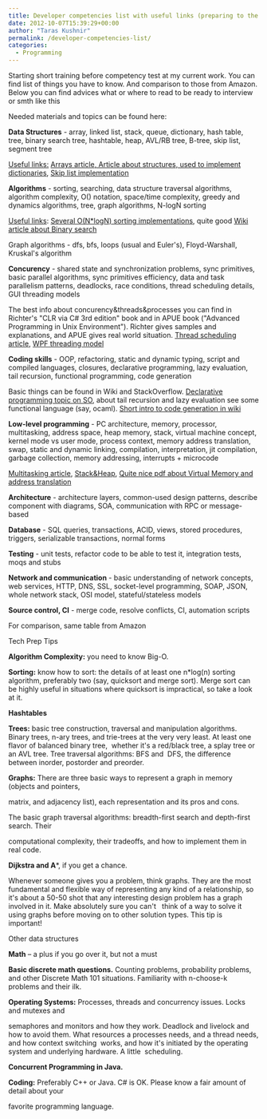 ```yaml
---
title: Developer competencies list with useful links (preparing to the interview)
date: 2012-10-07T15:39:29+00:00
author: "Taras Kushnir"
permalink: /developer-competencies-list/
categories:
  - Programming
---
```

Starting short training before competency test at my current work. You can find list of things you have to know. And comparison to those from Amazon. Below you can find advices what or where to read to be ready to interview or smth like this

Needed materials and topics can be found here:

**Data Structures** - array, linked list, stack, queue, dictionary, hash table, tree, binary search tree, hashtable, heap, AVL/RB tree, B-tree, skip list, segment tree

<span style="text-decoration: underline;">Useful links:</span> <a title="Arrays article" href="http://zoo.cs.yale.edu/classes/cs427/2011a/resources/Chapter_09.pdf" target="_blank">Arrays article, </a> <a title="Comparison of structures, used to implement dictionary" href="http://www.cs.unc.edu/~plaisted/comp750/Neyer%20paper.pdf" target="_blank">Article about structures, used to implement dictionaries</a>, <a title="Skip list implementation" href="https://github.com/Ribtoks/heap/blob/master/FreeLancerProjects/c/SkipList/SkipList.c" target="_blank">Skip list implementation</a>

**Algorithms** - sorting, searching, data structure traversal algorithms, algorithm complexity, O() notation, space/time complexity, greedy and dynamics algorithms, tree, graph algorithms, N-logN sorting

<span style="text-decoration: underline;">Useful links</span>: <a title="Several sorting implementations" href="https://github.com/Ribtoks/learning/tree/master/algorithms/sorting" target="_blank">Several O(N*logN) sorting implementations</a>, quite good <a title="Binary search" href="http://en.wikipedia.org/wiki/Binary_search_algorithm" target="_blank">Wiki article about Binary search</a>

Graph algorithms - dfs, bfs, loops (usual and Euler's), Floyd-Warshall, Kruskal's algorithm

**Concurency** - shared state and synchronization problems, sync primitives, basic parallel algorithms, sync primitives efficiency, data and task parallelism patterns, deadlocks, race conditions, thread scheduling details, GUI threading models

<!--more-->

The best info about concurency&threads&processes you can find in Richter's "CLR via C# 3rd edition" book and in APUE book ("Advanced Programming in Unix Environment"). Richter gives samples and explanations, and APUE gives real world situation. <a title="Thread scheduling" href="http://www.javamex.com/tutorials/threads/thread_scheduling.shtml" target="_blank">Thread scheduling article</a>, <a title="WPF threading model" href="http://msdn.microsoft.com/en-us/library/ms741870.aspx" target="_blank">WPF threading model</a>

**Coding skills** - OOP, refactoring, static and dynamic typing, script and compiled languages, closures, declarative programming, lazy evaluation, tail recursion, functional programming, code generation

Basic things can be found in Wiki and StackOverflow. <a title="Declarative programming" href="http://stackoverflow.com/questions/129628/what-is-declarative-programming" target="_blank">Declarative programming topic on SO</a>, about tail recursion and lazy evaluation see some functional language (say, ocaml). <a title="Code generation" href="http://en.wikipedia.org/wiki/Code_generation_%28compiler%29" target="_blank">Short intro to code generation in wiki</a>

**Low-level programming** - PC architecture, memory, processor, multitasking, address space, heap memory, stack, virtual machine concept, kernel mode vs user mode, process context, memory address translation, swap, static and dynamic linking, compilation, interpretation, jit compilation, garbage collection, memory addressing, interrupts + microcode

<a title="Multitasking" href="http://www.linfo.org/multitasking.html" target="_blank">Multitasking article</a>, <a title="Stack & Heap" href="http://www.quora.com/C-programming-language/What-is-the-stack-and-heap-memory-architecture-used-by-C" target="_blank">Stack&Heap</a>, <a title="Virtual Memory" href="http://www.cs.utexas.edu/~witchel/372/lectures/15.VirtualMemory.pdf" target="_blank">Quite nice pdf about Virtual Memory and address translation</a>

**Architecture** - architecture layers, common-used design patterns, describe component with diagrams, SOA, communication with RPC or message-based

**Database** - SQL queries, transactions, ACID, views, stored procedures, triggers, serializable transactions, normal forms

**Testing** - unit tests, refactor code to be able to test it, integration tests, moqs and stubs

**Network and communication** - basic understanding of network concepts, web services, HTTP, DNS, SSL, socket-level programming, SOAP, JSON, whole network stack, OSI model, stateful/stateless models

**Source control, CI** - merge code, resolve conflicts, CI, automation scripts

For comparison, same table from Amazon

Tech Prep Tips

**Algorithm Complexity:** you need to know Big-O.

**Sorting:** know how to sort: the details of at least one n*log(n) sorting algorithm, preferably two (say, quicksort and merge sort). Merge sort can be highly useful in situations where quicksort is impractical, so take a look at it.

**Hashtables**

**Trees:** basic tree construction, traversal and manipulation algorithms. Binary trees, n-ary trees, and trie-trees at the very very least. At least one flavor of balanced binary tree,  whether it's a red/black tree, a splay tree or an AVL tree. Tree traversal algorithms: BFS and  DFS, the difference between inorder, postorder and preorder.

**Graphs:** There are three basic ways to represent a graph in memory (objects and pointers,
  
matrix, and adjacency list), each representation and its pros and cons.

The basic graph traversal algorithms: breadth-first search and depth-first search. Their
  
computational complexity, their tradeoffs, and how to implement them in real code.

**Dijkstra and A***, if you get a chance.

Whenever someone gives you a problem, think graphs. They are the most fundamental and flexible way of representing any kind of a relationship, so it's about a 50-50 shot that any interesting design problem has a graph involved in it. Make absolutely sure you can't   think of a way to solve it using graphs before moving on to other solution types. This tip is  important!

Other data structures

**Math** – a plus if you go over it, but not a must

**Basic discrete math questions.** Counting problems, probability problems, and other Discrete Math 101 situations. Familiarity with n-choose-k problems and their ilk.

**Operating Systems:** Processes, threads and concurrency issues. Locks and mutexes and
  
semaphores and monitors and how they work. Deadlock and livelock and how to avoid them. What resources a processes needs, and a thread needs, and how context switching  works, and how it's initiated by the operating system and underlying hardware. A little  scheduling.

**Concurrent Programming in Java.**

**Coding:** Preferably C++ or Java. C# is OK. Please know a fair amount of detail about your
  
favorite programming language.
